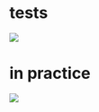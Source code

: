# tests

![](http://f.cl.ly/items/0k061I3a1L2f3W3K0w3A/Screen%20Shot%202013-05-01%20at%2010.31.05%20AM.png)

# in practice

![](http://f.cl.ly/items/3Z2B3G0N2i0k0M0I0y3K/Screen%20Shot%202013-05-01%20at%2010.34.02%20AM.png)